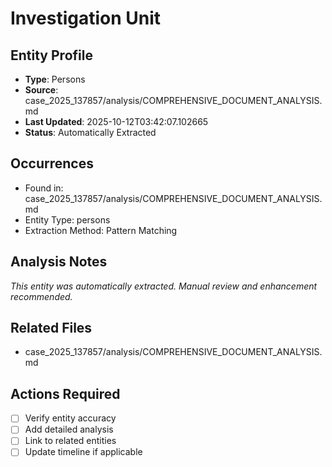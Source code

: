 # Investigation Unit

## Entity Profile
- **Type**: Persons
- **Source**: case_2025_137857/analysis/COMPREHENSIVE_DOCUMENT_ANALYSIS.md
- **Last Updated**: 2025-10-12T03:42:07.102665
- **Status**: Automatically Extracted

## Occurrences
- Found in: case_2025_137857/analysis/COMPREHENSIVE_DOCUMENT_ANALYSIS.md
- Entity Type: persons
- Extraction Method: Pattern Matching

## Analysis Notes
*This entity was automatically extracted. Manual review and enhancement recommended.*

## Related Files
- case_2025_137857/analysis/COMPREHENSIVE_DOCUMENT_ANALYSIS.md

## Actions Required
- [ ] Verify entity accuracy
- [ ] Add detailed analysis
- [ ] Link to related entities
- [ ] Update timeline if applicable
